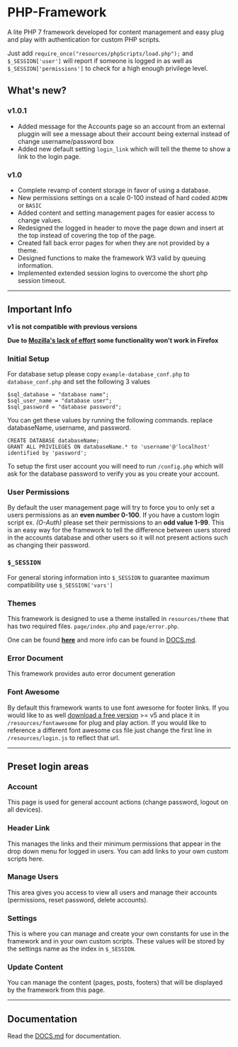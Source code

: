 # PHP-Framework #
A lite PHP 7 framework developed for content management and easy plug and play with
authentication for custom PHP scripts.

Just add `require_once("resources/phpScripts/load.php");` and `$_SESSION['user']` will report if
someone is logged in as well as `$_SESSION['permissions']` to check for a high enough
privilege level.

## What's new? ##
### v1.0.1 ###
* Added message for the Accounts page so an account from an external pluggin will see a message about their account being external instead of change username/password box
* Added new default setting `login_link` which will tell the theme to show a link to the login page.

### v1.0 ###
* Complete revamp of content storage in favor of using a database.
* New permissions settings on a scale 0-100 instead of hard coded `ADIMN` or `BASIC`
* Added content and setting management pages for easier access to change values.
* Redesigned the logged in header to move the page down and insert at the top instead of covering the top of the page.
* Created fall back error pages for when they are not provided by a theme.
* Designed functions to make the framework W3 valid by queuing information.
* Implemented extended session logins to overcome the short php session timeout.


----
## Important Info ##

__v1 is not compatible with previous versions__

__Due to [Mozilla's lack of effort] some functionality won't work in Firefox__

### Initial Setup ###
For database setup please copy `example-database_conf.php` to `database_conf.php` and set the following 3 values
```
$sql_database = "database name";
$sql_user_name = "database user";
$sql_password = "database password";
```
You can get these values by running the following commands. replace databaseName, username, and password.
```
CREATE DATABASE databaseName;
GRANT ALL PRIVILEGES ON databaseName.* to 'username'@'localhost' identified by 'password';
```
To setup the first user account you will need to run `/config.php` which will ask for the
database password to verify you as you create your account.

### User Permissions ###
By default the user management page will try to force you to only set a users permissions
as an __even number 0-100__. If you have a custom login script ex. _(O-Auth)_ please set their
permissions to an __odd value 1-99__. This is an easy way for the framework to tell the
difference between users stored in the accounts database and other users so it will not
present actions such as changing their password.

### `$_SESSION` ###
For general storing information into `$_SESSION` to guarantee maximum compatibility
use `$_SESSION['vars']`

### Themes ###
This framework is designed to use a theme installed in `resources/theme` that
has two required files. `page/index.php` and `page/error.php`.

One can be found __[here][themes]__ and more info can be found in [DOCS.md].

### Error Document ###
This framework provides auto error document generation

### Font Awesome ###
By default this framework wants to use font awesome for footer links.
If you would like to as well [download a free version] >= v5 and place it
in `/resources/fontawesome` for plug and play action. If you would like to
reference a different font awesome css file just change the first line in
`/resources/login.js` to reflect that url.

----
## Preset login areas ##

### Account ###
This page is used for general account actions (change password, logout on all devices).

### Header Link ###
This manages the links and their minimum permissions that appear in the drop down menu for
logged in users. You can add links to your own custom scripts here.

### Manage Users ###
This area gives you access to view all users and manage their accounts
(permissions, reset password, delete accounts).

### Settings ###
This is where you can manage and create your own constants for use in the framework and in your
own custom scripts. These values will be stored by the settings name as the index in `$_SESSION`.

### Update Content ###
You can manage the content (pages, posts, footers) that will be displayed by the framework
from this page.

----
## Documentation ##

Read the [DOCS.md] for documentation.

[Mozilla's lack of effort]: https://bugzilla.mozilla.org/show_bug.cgi?id=505521
[themes]: https://github.com/NaH012/framework-themes/
[download a free version]: https://fontawesome.com/how-to-use/on-the-web/setup/hosting-font-awesome-yourself
[DOCS.md]: /DOCS.md
